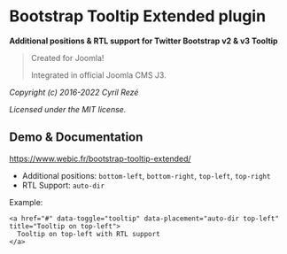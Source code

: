 # Bootstrap Tooltip Extended plugin
**Additional positions & RTL support for Twitter Bootstrap v2 & v3 Tooltip**

> Created for Joomla!
> 
> Integrated in official Joomla CMS J3.

_Copyright (c) 2016-2022 Cyril Rezé_

_Licensed under the MIT license._

## Demo & Documentation
https://www.webic.fr/bootstrap-tooltip-extended/

- Additional positions: <code>bottom-left</code>, <code>bottom-right</code>, <code>top-left</code>, <code>top-right</code>
- RTL Support: <code>auto-dir</code>

Example:

```
<a href="#" data-toggle="tooltip" data-placement="auto-dir top-left" title="Tooltip on top-left">
  Tooltip on top-left with RTL support
</a>
```
